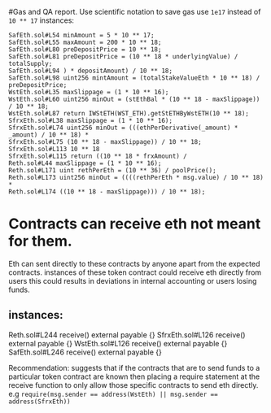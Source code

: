 #Gas and QA report.
Use scientific notation to save gas
use `1e17` instead of `10 ** 17`
instances:
```
SafEth.sol#L54 minAmount = 5 * 10 ** 17;
SafEth.sol#L55 maxAmount = 200 * 10 ** 18;
SafEth.sol#L80 preDepositPrice = 10 ** 18;
SafEth.sol#L81 preDepositPrice = (10 ** 18 * underlyingValue) / totalSupply;
SafEth.sol#L94 ) * depositAmount) / 10 ** 18;
SafEth.sol#L98 uint256 mintAmount = (totalStakeValueEth * 10 ** 18) / preDepositPrice;
WstEth.sol#L35 maxSlippage = (1 * 10 ** 16);
WstEth.sol#L60 uint256 minOut = (stEthBal * (10 ** 18 - maxSlippage)) / 10 ** 18;
WstEth.sol#L87 return IWStETH(WST_ETH).getStETHByWstETH(10 ** 18);
SfrxEth.sol#L38 maxSlippage = (1 * 10 ** 16);
SfrxEth.sol#L74 uint256 minOut = (((ethPerDerivative(_amount) * _amount) / 10 ** 18) *
SfrxEth.sol#L75 (10 ** 18 - maxSlippage)) / 10 ** 18;
SfrxEth.sol#L113 10 ** 18
SfrxEth.sol#L115 return ((10 ** 18 * frxAmount) /
Reth.sol#L44 maxSlippage = (1 * 10 ** 16);  
Reth.sol#L171 uint rethPerEth = (10 ** 36) / poolPrice();
Reth.sol#L173 uint256 minOut = ((((rethPerEth * msg.value) / 10 ** 18) *
Reth.sol#L174 ((10 ** 18 - maxSlippage))) / 10 ** 18);
```

# Contracts can receive eth not meant for them.
Eth can sent directly to these contracts by anyone apart from the expected contracts.
instances of these token contract could receive eth directly from users this could results in deviations in internal accounting or users losing funds.
## instances:
Reth.sol#L244 receive() external payable {}
SfrxEth.sol#L126 receive() external payable {}
WstEth.sol#L126 receive() external payable {}
SafEth.sol#L246 receive() external payable {}

Recommendation:
suggests that if the contracts that are to send funds to a particular token contract are known then placing a require statement at the receive function to only allow those specific contracts to send eth directly.
e.g `require(msg.sender == address(WstEth) || msg.sender == address(SfrxEth))`


